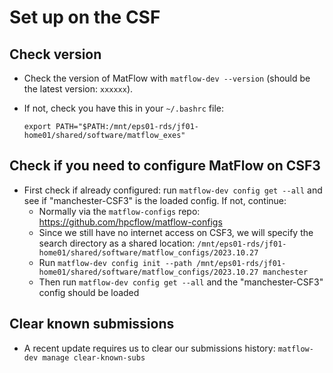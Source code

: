 # Set up on the CSF

## Check version

- Check the version of MatFlow with `matflow-dev --version` (should be the latest version: `xxxxxx`).
- If not, check you have this in your `~/.bashrc` file:

  ```
  export PATH="$PATH:/mnt/eps01-rds/jf01-home01/shared/software/matflow_exes"
  ```

## Check if you need to configure MatFlow on CSF3

- First check if already configured: run `matflow-dev config get --all` and see if "manchester-CSF3" is the loaded config. If not, continue:
  - Normally via the `matflow-configs` repo: https://github.com/hpcflow/matflow-configs
  - Since we still have no internet access on CSF3, we will specify the search directory as a shared location: `/mnt/eps01-rds/jf01-home01/shared/software/matflow_configs/2023.10.27`
  - Run `matflow-dev config init --path /mnt/eps01-rds/jf01-home01/shared/software/matflow_configs/2023.10.27 manchester`
  - Then run `matflow-dev config get --all` and the "manchester-CSF3" config should be loaded
 
## Clear known submissions

- A recent update requires us to clear our submissions history: `matflow-dev manage clear-known-subs`
